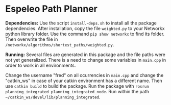 # Espeleo Path Planner

**Dependencies:**
Use the script ``install-deps.sh`` to install all the package dependencies. After installation, copy the file ``weighted.py`` to your Networkx python library folder. Use the command ``pip show networkx`` to find its folder. Then overwrite the file in ``/networkx/algorithms/shortest_paths/weighted.py``. 

**Running:**
Several files are generated in this package and the file paths were not yet generalized. There is a need to change some variables in ``main.cpp`` in order to work in all environments.

Change the username "fred" on all ocurrencies in ``main.cpp`` and change the "catkin_ws" in case of your catkin environment has a different name. Then use ``catkin build`` to build the package.
Run the package with ``rosrun planning_integrated planning_integrated_node``. Run within the path ``~/catkin_ws/devel/lib/planning_integrated``.
